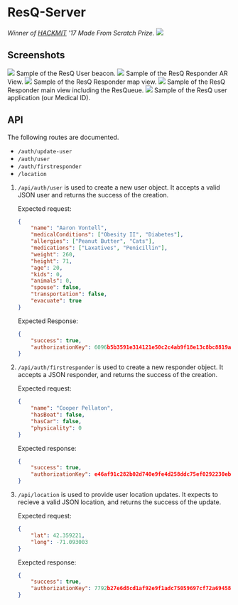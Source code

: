 # ResQ-Server
*Winner of [HACKMIT](hackmit.org) '17 Made From Scratch Prize.*
![](Assets/Header/DevPost-Header(Big).png)
## Screenshots
![](Assets/Framed-Screenshots/ResQ-Beacon.png)
Sample of the ResQ User beacon.
![](Assets/Framed-Screenshots/ResQ-Responder-AR.png)
Sample of the ResQ Responder AR View.
![](Assets/Framed-Screenshots/ResQ-Responder-Map.png)
Sample of the ResQ Responder map view.
![](Assets/Framed-Screenshots/ResQ-Responder-ResQueue.png)
Sample of the ResQ Responder main view including the ResQueue.
![](Assets/Framed-Screenshots/ResQ-User-Medical-ID.png)
Sample of the ResQ user application (our Medical ID).

## API
The following routes are documented.
- `/auth/update-user`
- `/auth/user`
- `/auth/firstresponder`
- `/location`

1. `/api/auth/user` is used to create a new user object. It accepts a valid JSON user and returns the success of the creation. 

    Expected request: 
    ```json
    {
        "name": "Aaron Vontell",
        "medicalConditions": ["Obesity II", "Diabetes"],
        "allergies": ["Peanut Butter", "Cats"],
        "medications": ["Laxatives", "Penicillin"],
        "weight": 260,
        "height": 71,
        "age": 20,
        "kids": 0,
        "animals": 0,
        "spouse": false,
        "transportation": false,
        "evacuate": true
    }
    ```
    Expected Response: 
    ```json
    {
        "success": true,
        "authorizationKey": 6096b5b3591e314121e50c2c4ab9f18e13c8bc8819a37c42645ecf834e415d53
    }
    ```

2. `/api/auth/firstresponder` is used to create a new responder object. It accepts a JSON responder, and returns the success of the creation.

    Expected request:
    ```json
    {
        "name": "Cooper Pellaton",
        "hasBoat": false,
        "hasCar": false,
        "physicality": 0
    }
    ```

    Expected response: 
    ```json
    {
        "success": true,
        "authorizationKey": e46af91c282b02d740e9fe4d258ddc75ef0292230eb6fb253450f189ff8817a7
    }
    ```

3. `/api/location` is used to provide user location updates. It expects to recieve a valid JSON location, and returns the success of the update.

    Expected request:
    ```json
    {
        "lat": 42.359221,
        "long": -71.093003
    }
    ```

    Exepcted response: 
    ```json
    {
        "success": true,
        "authorizationKey": 7792b27e6d8cd1af92e9f1adc75059697cf72a6945851916f9533131d89d18ca
    }
    ```